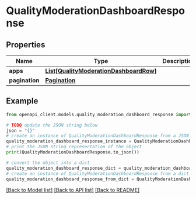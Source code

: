 # QualityModerationDashboardResponse


## Properties

Name | Type | Description | Notes
------------ | ------------- | ------------- | -------------
**apps** | [**List[QualityModerationDashboardRow]**](QualityModerationDashboardRow.md) |  | 
**pagination** | [**Pagination**](Pagination.md) |  | 

## Example

```python
from openapi_client.models.quality_moderation_dashboard_response import QualityModerationDashboardResponse

# TODO update the JSON string below
json = "{}"
# create an instance of QualityModerationDashboardResponse from a JSON string
quality_moderation_dashboard_response_instance = QualityModerationDashboardResponse.from_json(json)
# print the JSON string representation of the object
print(QualityModerationDashboardResponse.to_json())

# convert the object into a dict
quality_moderation_dashboard_response_dict = quality_moderation_dashboard_response_instance.to_dict()
# create an instance of QualityModerationDashboardResponse from a dict
quality_moderation_dashboard_response_from_dict = QualityModerationDashboardResponse.from_dict(quality_moderation_dashboard_response_dict)
```
[[Back to Model list]](../README.md#documentation-for-models) [[Back to API list]](../README.md#documentation-for-api-endpoints) [[Back to README]](../README.md)


